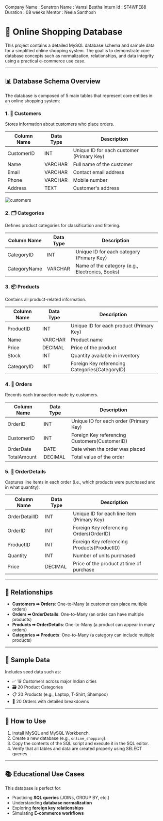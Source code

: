 Company Name : Senstron 
Name         : Vamsi Bestha
Intern Id    : ST4WFE88
Duration     : 08 weeks
Mentor       : Neela Santhosh
# 🛒 Online Shopping Database

This project contains a detailed MySQL database schema and sample data for a simplified online shopping system. The goal is to demonstrate core database concepts such as normalization, relationships, and data integrity using a practical e-commerce use case.

---

## 📊 Database Schema Overview

The database is composed of 5 main tables that represent core entities in an online shopping system:

### 1. 🧑 Customers

Stores information about customers who place orders.

| Column Name | Data Type | Description |
|-------------|-----------|-------------|
| CustomerID  | INT       | Unique ID for each customer (Primary Key) |
| Name        | VARCHAR   | Full name of the customer |
| Email       | VARCHAR   | Contact email address |
| Phone       | VARCHAR   | Mobile number |
| Address     | TEXT      | Customer's address |
![customers](https://github.com/user-attachments/assets/d79dd745-4f58-4bbb-843c-c2b6e94d0c21)


### 2. 🗂️ Categories

Defines product categories for classification and filtering.

| Column Name   | Data Type | Description |
|---------------|-----------|-------------|
| CategoryID    | INT       | Unique ID for each category (Primary Key) |
| CategoryName  | VARCHAR   | Name of the category (e.g., Electronics, Books) |

### 3. 📦 Products

Contains all product-related information.

| Column Name | Data Type | Description |
|-------------|-----------|-------------|
| ProductID   | INT       | Unique ID for each product (Primary Key) |
| Name        | VARCHAR   | Product name |
| Price       | DECIMAL   | Price of the product |
| Stock       | INT       | Quantity available in inventory |
| CategoryID  | INT       | Foreign Key referencing Categories(CategoryID) |

### 4. 🧾 Orders

Records each transaction made by customers.

| Column Name | Data Type | Description |
|-------------|-----------|-------------|
| OrderID     | INT       | Unique ID for each order (Primary Key) |
| CustomerID  | INT       | Foreign Key referencing Customers(CustomerID) |
| OrderDate   | DATE      | Date when the order was placed |
| TotalAmount | DECIMAL   | Total value of the order |

### 5. 📑 OrderDetails

Captures line items in each order (i.e., which products were purchased and in what quantity).

| Column Name   | Data Type | Description |
|---------------|-----------|-------------|
| OrderDetailID | INT       | Unique ID for each line item (Primary Key) |
| OrderID       | INT       | Foreign Key referencing Orders(OrderID) |
| ProductID     | INT       | Foreign Key referencing Products(ProductID) |
| Quantity      | INT       | Number of units purchased |
| Price         | DECIMAL   | Price of the product at time of purchase |

---

## 🔗 Relationships

- **Customers ➡ Orders**: One-to-Many (a customer can place multiple orders)
- **Orders ➡ OrderDetails**: One-to-Many (an order can have multiple products)
- **Products ➡ OrderDetails**: One-to-Many (a product can appear in many orders)
- **Categories ➡ Products**: One-to-Many (a category can include multiple products)

---

## 🧪 Sample Data

Includes seed data such as:

- ✅ 19 Customers across major Indian cities
- 🗃️ 20 Product Categories
- 📋 20 Products (e.g., Laptop, T-Shirt, Shampoo)
- 🧾 20 Orders with detailed breakdowns

---

## 💾 How to Use

1. Install MySQL and MySQL Workbench.
2. Create a new database (e.g., `online_shopping`).
3. Copy the contents of the SQL script and execute it in the SQL editor.
4. Verify that all tables and data are created properly using SELECT queries.

---

## 📚 Educational Use Cases

This database is perfect for:

- Practicing **SQL queries** (JOINs, GROUP BY, etc.)
- Understanding **database normalization**
- Exploring **foreign key relationships**
- Simulating **E-commerce workflows**


